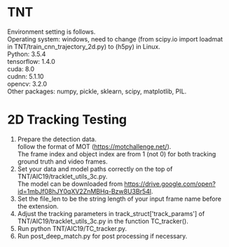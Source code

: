 # TNT
Environment setting is follows. <br />
Operating system: windows, need to change (from scipy.io import loadmat in TNT/train_cnn_trajectory_2d.py) to (h5py) in Linux. <br />
Python: 3.5.4 <br />
tensorflow: 1.4.0 <br />
cuda: 8.0 <br />
cudnn: 5.1.10 <br />
opencv: 3.2.0 <br />
Other packages: numpy, pickle, sklearn, scipy, matplotlib, PIL. <br />

# 2D Tracking Testing
1. Prepare the detection data. <br />
follow the format of MOT (https://motchallenge.net/). <br />
The frame index and object index are from 1 (not 0) for both tracking ground truth and video frames. <br />
2. Set your data and model paths correctly on the top of TNT/AIC19/tracklet_utils_3c.py. <br />
The model can be downloaded from https://drive.google.com/open?id=1mbJf08hJY0qXV2ZnMBHq-Bzw8U3Br54l. <br />
3. Set the file_len to be the string length of your input frame name before the extension. <br />
4. Adjust the tracking parameters in track_struct['track_params'] of TNT/AIC19/tracklet_utils_3c.py in the function TC_tracker(). <br />
5. Run python TNT/AIC19/TC_tracker.py. <br />
6. Run post_deep_match.py for post processing if necessary.
